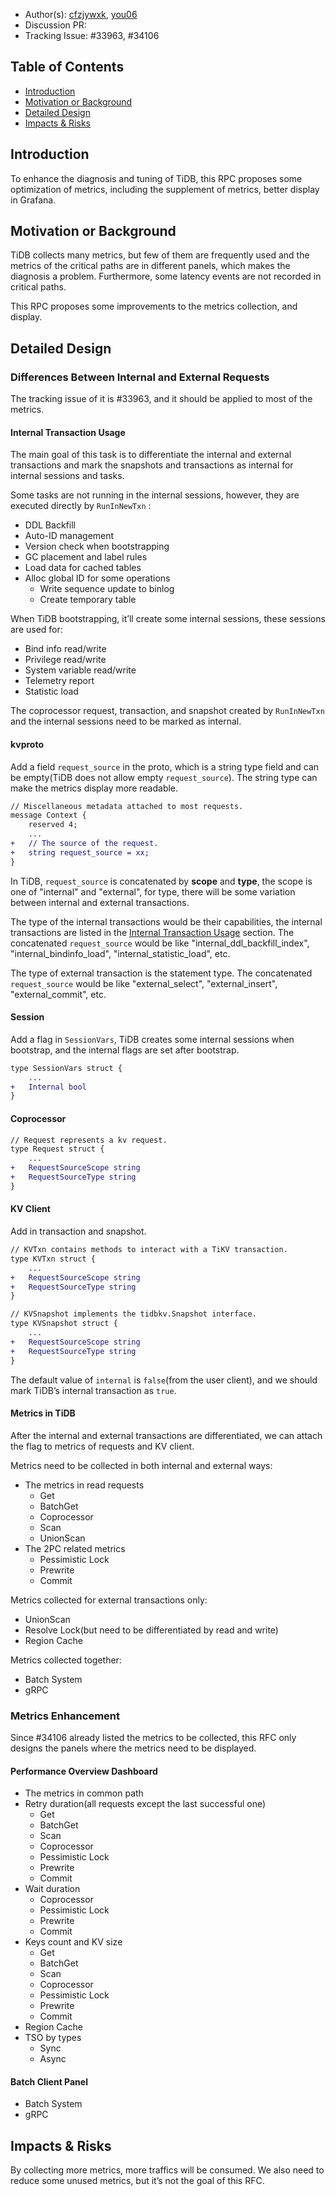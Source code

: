 - Author(s): [cfzjywxk](https://github.com/cfzjywxk), [you06](https://github.com/you06)
- Discussion PR:
- Tracking Issue: #33963, #34106

## Table of Contents

* [Introduction](#introduction)
* [Motivation or Background](#motivation-or-background)
* [Detailed Design](#detailed-design)
* [Impacts & Risks](#impacts--risks)

## Introduction

To enhance the diagnosis and tuning of TiDB, this RPC proposes some optimization of metrics, including the supplement of metrics, better display in Grafana.

## Motivation or Background

TiDB collects many metrics, but few of them are frequently used and the metrics of the critical paths are in different panels, which makes the diagnosis a problem. Furthermore, some latency events are not recorded in critical paths.

This RPC proposes some improvements to the metrics collection, and display.

## Detailed Design

### Differences Between Internal and External Requests

The tracking issue of it is #33963, and it should be applied to most of the metrics.

#### Internal Transaction Usage

The main goal of this task is to differentiate the internal and external transactions and mark the snapshots and transactions as internal for internal sessions and tasks.

Some tasks are not running in the internal sessions, however, they are executed directly by `RunInNewTxn` :

- DDL Backfill
- Auto-ID management
- Version check when bootstrapping
- GC placement and label rules
- Load data for cached tables
- Alloc global ID for some operations
    - Write sequence update to binlog
    - Create temporary table

When TiDB bootstrapping, it’ll create some internal sessions, these sessions are used for:

- Bind info read/write
- Privilege read/write
- System variable read/write
- Telemetry report
- Statistic load

The coprocessor request, transaction, and snapshot created by `RunInNewTxn` and the internal sessions need to be marked as internal.

#### kvproto

Add a field `request_source` in the proto, which is a string type field and can be empty(TiDB does not allow empty `request_source`). The string type can make the metrics display more readable.

```diff
// Miscellaneous metadata attached to most requests.
message Context {
    reserved 4;
    ...
+   // The source of the request.
+   string request_source = xx;
}

```

In TiDB, `request_source` is concatenated by **scope** and **type**, the scope is one of "internal" and "external", for type, there will be some variation between internal and external transactions.

The type of the internal transactions would be their capabilities, the internal transactions are listed in the [Internal Transaction Usage](#internal-transaction-usage) section. The concatenated `request_source` would be like "internal_ddl_backfill_index", "internal_bindinfo_load", "internal_statistic_load", etc.

The type of external transaction is the statement type. The concatenated `request_source` would be like "external_select", "external_insert", "external_commit", etc.

#### Session

Add a flag in `SessionVars`, TiDB creates some internal sessions when bootstrap, and the internal flags are set after bootstrap.

```diff
type SessionVars struct {
	...
+	Internal bool
}
```

#### Coprocessor

```diff
// Request represents a kv request.
type Request struct {
	...
+	RequestSourceScope string
+	RequestSourceType string
}
```

#### KV Client

Add in transaction and snapshot.

```diff
// KVTxn contains methods to interact with a TiKV transaction.
type KVTxn struct {
	...
+	RequestSourceScope string
+	RequestSourceType string
}
```

```diff
// KVSnapshot implements the tidbkv.Snapshot interface.
type KVSnapshot struct {
	...
+	RequestSourceScope string
+	RequestSourceType string
}
```

The default value of `internal` is `false`(from the user client), and we should mark TiDB’s internal transaction as `true`.

#### Metrics in TiDB

After the internal and external transactions are differentiated, we can attach the flag to metrics of requests and KV client.

Metrics need to be collected in both internal and external ways:

- The metrics in read requests
    - Get
    - BatchGet
    - Coprocessor
    - Scan
    - UnionScan
- The 2PC related metrics
    - Pessimistic Lock
    - Prewrite
    - Commit

Metrics collected for external transactions only:

- UnionScan
- Resolve Lock(but need to be differentiated by read and write)
- Region Cache

Metrics collected together:

- Batch System
- gRPC

### Metrics Enhancement

Since #34106 already listed the metrics to be collected, this RFC only designs the panels where the metrics need to be displayed.

#### Performance Overview Dashboard

- The metrics in common path
- Retry duration(all requests except the last successful one)
    - Get
    - BatchGet
    - Scan
    - Coprocessor
    - Pessimistic Lock
    - Prewrite
    - Commit
- Wait duration
    - Coprocessor
    - Pessimistic Lock
    - Prewrite
    - Commit
- Keys count and KV size
    - Get
    - BatchGet
    - Scan
    - Coprocessor
    - Pessimistic Lock
    - Prewrite
    - Commit
- Region Cache
- TSO by types
    - Sync
    - Async

#### Batch Client Panel

- Batch System
- gRPC

## Impacts & Risks

By collecting more metrics, more traffics will be consumed. We also need to reduce some unused metrics, but it’s not the goal of this RFC.
